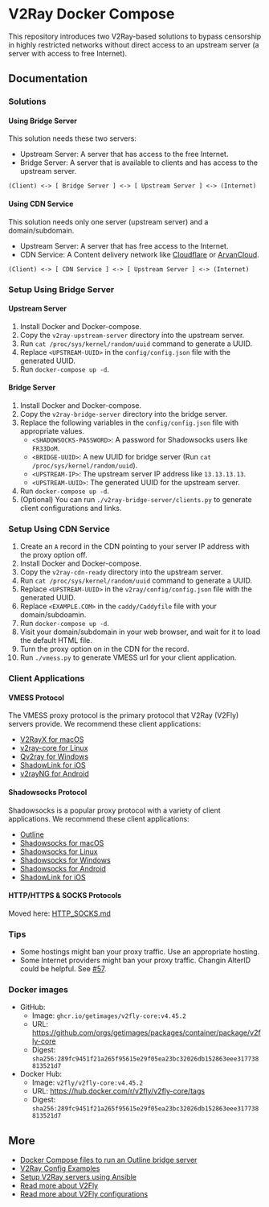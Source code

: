 # V2Ray Docker Compose

This repository introduces two V2Ray-based solutions to bypass censorship in highly restricted networks
without direct access to an upstream server (a server with access to free Internet).

## Documentation

### Solutions

#### Using Bridge Server

This solution needs these two servers:

* Upstream Server: A server that has access to the free Internet.
* Bridge Server: A server that is available to clients and has access to the upstream server.

```
(Client) <-> [ Bridge Server ] <-> [ Upstream Server ] <-> (Internet)
```

#### Using CDN Service

This solution needs only one server (upstream server) and a domain/subdomain.

* Upstream Server: A server that has free access to the Internet.
* CDN Service: A Content delivery network like [Cloudflare](//cloudflare.com) or [ArvanCloud](//arvancloud.ir).

```
(Client) <-> [ CDN Service ] <-> [ Upstream Server ] <-> (Internet)
```

### Setup Using Bridge Server

#### Upstream Server

1. Install Docker and Docker-compose.
1. Copy the `v2ray-upstream-server` directory into the upstream server.
1. Run ```cat /proc/sys/kernel/random/uuid``` command to generate a UUID.
1. Replace `<UPSTREAM-UUID>` in the `config/config.json` file with the generated UUID.
1. Run `docker-compose up -d`.

#### Bridge Server

1. Install Docker and Docker-compose.
1. Copy the `v2ray-bridge-server` directory into the bridge server.
1. Replace the following variables in the `config/config.json` file with appropriate values.
    * `<SHADOWSOCKS-PASSWORD>`: A password for Shadowsocks users like `FR33DoM`.
    * `<BRIDGE-UUID>`: A new UUID for bridge server (Run ```cat /proc/sys/kernel/random/uuid```).
    * `<UPSTREAM-IP>`: The upstream server IP address like `13.13.13.13`.
    * `<UPSTREAM-UUID>`: The generated UUID for the upstream server.
1. Run `docker-compose up -d`. 
1. (Optional) You can run `./v2ray-bridge-server/clients.py` to generate client configurations and links.

### Setup Using CDN Service

1. Create an `A` record in the CDN pointing to your server IP address with the proxy option off.
1. Install Docker and Docker-compose.
1. Copy the `v2ray-cdn-ready` directory into the upstream server.
1. Run ```cat /proc/sys/kernel/random/uuid``` command to generate a UUID.
1. Replace `<UPSTREAM-UUID>` in the `v2ray/config/config.json` file with the generated UUID.
1. Replace `<EXAMPLE.COM>` in the `caddy/Caddyfile` file with your domain/subdoamin.
1. Run `docker-compose up -d`.
1. Visit your domain/subdomain in your web browser, and wait for it to load the default HTML file.
1. Turn the proxy option on in the CDN for the record.
1. Run `./vmess.py` to generate VMESS url for your client application.

### Client Applications

#### VMESS Protocol

The VMESS proxy protocol is the primary protocol that V2Ray (V2Fly) servers provide.
We recommend these client applications:
* [V2RayX for macOS](https://github.com/Cenmrev/V2RayX/releases)
* [v2ray-core for Linux](https://github.com/v2ray/v2ray-core)
* [Qv2ray for Windows](https://qv2ray.net)
* [ShadowLink for iOS](https://apps.apple.com/us/app/shadowlink-shadowsocks-vpn/id1439686518)
* [v2rayNG for Android](https://github.com/2dust/v2rayNG)

#### Shadowsocks Protocol

Shadowsocks is a popular proxy protocol with a variety of client applications.
We recommend these client applications:
* [Outline](https://getoutline.org/get-started/#step-3)
* [Shadowsocks for macOS](https://github.com/shadowsocks/ShadowsocksX-NG/releases)
* [Shadowsocks for Linux](https://github.com/shadowsocks/shadowsocks-libev)
* [Shadowsocks for Windows](https://github.com/shadowsocks/shadowsocks-windows/releases)
* [Shadowsocks for Android](https://github.com/shadowsocks/shadowsocks-android/releases)
* [ShadowLink for iOS](https://apps.apple.com/us/app/shadowlink-shadowsocks-vpn/id1439686518)

#### HTTP/HTTPS & SOCKS Protocols

Moved here: [HTTP_SOCKS.md](HTTP_SOCKS.md)

### Tips

* Some hostings might ban your proxy traffic. Use an appropriate hosting.
* Some Internet providers might ban your proxy traffic. Changin AlterID could be helpful.
  See [#57](https://github.com/miladrahimi/v2ray-docker-compose/issues/57).

### Docker images

* GitHub:
  * Image: ```ghcr.io/getimages/v2fly-core:v4.45.2```
  * URL: https://github.com/orgs/getimages/packages/container/package/v2fly-core
  * Digest: `sha256:289fc9451f21a265f95615e29f05ea23bc32026db152863eee317738813521d7`
* Docker Hub:
  * Image: ```v2fly/v2fly-core:v4.45.2```
  * URL: https://hub.docker.com/r/v2fly/v2fly-core/tags
  * Digest: `sha256:289fc9451f21a265f95615e29f05ea23bc32026db152863eee317738813521d7`

## More

* [Docker Compose files to run an Outline bridge server](https://github.com/miladrahimi/outline-bridge-server)
* [V2Ray Config Examples](https://github.com/xesina/v2ray-config-examples)
* [Setup V2Ray servers using Ansible](https://github.com/ohmydevops/v2ray-ansible)
* [Read more about V2Fly](https://www.v2fly.org)
* [Read more about V2Fly configurations](https://guide.v2fly.org)
